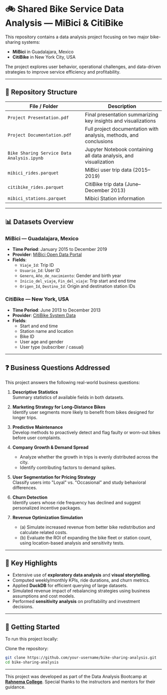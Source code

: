 # 🚲 Shared Bike Service Data Analysis — MiBici & CitiBike

This repository contains a data analysis project focusing on two major bike-sharing systems:
- **MiBici** in Guadalajara, Mexico  
- **CitiBike** in New York City, USA

The project explores user behavior, operational challenges, and data-driven strategies to improve service efficiency and profitability.

---

## 📁 Repository Structure

| File / Folder                 | Description                                                                 |
|------------------------------|-----------------------------------------------------------------------------|
| `Project Presentation.pdf`   | Final presentation summarizing key insights and visualizations             |
| `Project Documentation.pdf`  | Full project documentation with analysis, methods, and conclusions         |
| `Bike Sharing Service Data Analysis.ipynb`| Jupyter Notebook containing all data analysis, and visualization |
| `mibici_rides.parquet`       | MiBici user trip data (2015–2019)                                           |
| `citibike_rides.parquet`     | CitiBike trip data (June–December 2013)                                     |
| `mibici_stations.parquet`       | Mibici Station information   |

---

## 📊 Datasets Overview

### MiBici — Guadalajara, Mexico
- **Time Period**: January 2015 to December 2019  
- **Provider**: [MiBici Open Data Portal](https://www.mibici.net/es/datos-abiertos/)
- **Fields**:
  - `Viaje_Id`: Trip ID  
  - `Usuario_Id`: User ID  
  - `Genero`, `Año_de_nacimiento`: Gender and birth year  
  - `Inicio_del_viaje`, `Fin_del_viaje`: Trip start and end time  
  - `Origen_Id`, `Destino_Id`: Origin and destination station IDs  

### CitiBike — New York, USA
- **Time Period**: June 2013 to December 2013  
- **Provider**: [CitiBike System Data](https://citibikenyc.com/system-data)
- **Fields**:
  - Start and end time  
  - Station name and location  
  - Bike ID  
  - User age and gender  
  - User type (subscriber / casual)

---

## ❓ Business Questions Addressed

This project answers the following real-world business questions:

1. **Descriptive Statistics**  
   Summary statistics of available fields in both datasets.

2. **Marketing Strategy for Long-Distance Bikes**  
   Identify user segments more likely to benefit from bikes designed for longer trips.

3. **Predictive Maintenance**  
   Develop methods to proactively detect and flag faulty or worn-out bikes before user complaints.

4. **Company Growth & Demand Spread**  
   - Analyze whether the growth in trips is evenly distributed across the city.  
   - Identify contributing factors to demand spikes.

5. **User Segmentation for Pricing Strategy**  
   Classify users into "Loyal" vs. "Occasional" and study behavioral differences.

6. **Churn Detection**  
   Identify users whose ride frequency has declined and suggest personalized incentive packages.

7. **Revenue Optimization Simulation**
   - (a) Simulate increased revenue from better bike redistribution and calculate related costs.
   - (b) Evaluate the ROI of expanding the bike fleet or station count, using location-based analysis and sensitivity tests.

---

## 📌 Key Highlights

- Extensive use of **exploratory data analysis** and **visual storytelling**.
- Computed weekly/monthly KPIs, ride durations, and churn metrics.
- Applied **DuckDB** for efficient querying of large datasets.
- Simulated revenue impact of rebalancing strategies using business assumptions and cost models.
- Performed **sensitivity analysis** on profitability and investment decisions.

---

## 🚀 Getting Started

To run this project locally:

Clone the repository:
   ```bash
   git clone https://github.com/your-username/bike-sharing-analysis.git
   cd bike-sharing-analysis
   
```
---
This project was developed as part of the Data Analysis Bootcamp at [**Rahnema College**](https://rahnemacollege.com/data-science/data-analysis-bootcamp). 
Special thanks to the instructors and mentors for their guidance.
